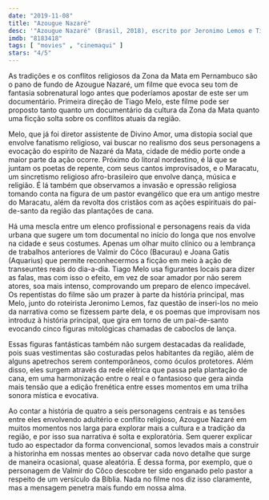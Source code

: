 ```yaml
---
date: "2019-11-08"
title: "Azougue Nazaré"
desc: '"Azougue Nazaré" (Brasil, 2018), escrito por Jeronimo Lemos e Tiago Melo, dirigido por Tiago Melo, com Valmir do Côco, Joana Gatis, Mestre Barachinha, Edilson Silva e Mohana Uchoa. Escrito para o CinemAqui.'
imdb: "8183418"
tags: [ "movies" , "cinemaqui" ]
stars: "4/5"
---
```

As tradições e os conflitos religiosos da Zona da Mata em Pernambuco são o pano de fundo de Azougue Nazaré, um filme que evoca seu tom de fantasia sobrenatural logo antes que poderíamos apostar de este ser um documentário. Primeira direção de Tiago Melo, este filme pode ser proposto tanto quanto um documentário da cultura da Zona da Mata quanto uma ficção solta sobre os conflitos atuais da região.

Melo, que já foi diretor assistente de Divino Amor, uma distopia social que envolve fanatismo religioso, vai buscar no realismo dos seus personagens a evocação do espírito de Nazaré da Mata, cidade de médio porte onde a maior parte da ação ocorre. Próximo do litoral nordestino, é lá que se juntam os poetas de repente, com seus cantos improvisados, e o Maracatu, um sincretismo religioso afro-brasileiro que envolve dança, música e religião. É lá também que observamos a invasão e opressão religiosa tomando conta na figura de um pastor evangélico que era um antigo mestre do Maracatu, além da revolta dos cristãos com as ações espirituais do pai-de-santo da região das plantações de cana.

Há uma mescla entre um elenco profissional e personagens reais da vida urbana que sugere um tom documental no início do longa que nos envolve na cidade e seus costumes. Apenas um olhar muito clínico ou a lembrança de trabalhos anteriores de Valmir do Côco (Bacurau) e Joana Gatis (Aquarius) que permite reconhecermos a ficção em meio à ação de transeuntes reais do dia-a-dia. Tiago Melo usa figurantes locais para dizer as falas, mas com isso o efeito, em vez de soar amador por não serem atores, soa mais intenso, comprovando um preparo de elenco impecável. Os repentistas do filme são um prazer à parte da história principal, mas Melo, junto do roteirista Jeronimo Lemos, faz questão de inseri-los no meio da narrativa como se fizessem parte dela, e os poemas que improvisam nos introduz à história principal, que gira em torno de um pai-de-santo evocando cinco figuras mitológicas chamadas de caboclos de lança.

Essas figuras fantásticas também não surgem destacadas da realidade, pois suas vestimentas são costuradas pelos habitantes da região, além de alguns apetrechos serem contemporâneos, como óculos protetores. Além disso, eles surgem através da rede elétrica que passa pela plantação de cana, em uma harmonização entre o real e o fantasioso que gera ainda mais tensão que a edição frenética entre esses momentos em uma trilha sonora mística e evocativa.

Ao contar a história de quatro a seis personagens centrais e as tensões entre eles envolvendo adultério e conflito religioso, Azougue Nazaré em muitos momentos nos larga para explorar mais a cultura e a tradição da região, e por isso sua narrativa é solta e exploratória. Sem querer explicar tudo ao espectador da forma convencional, somos levados mais a construir a historinha em nossas mentes ao observar cada novo detalhe que surge de maneira ocasional, quase aleatória. É dessa forma, por exemplo, que o personagem de Valmir do Côco descobre ter sido enganado pelo pastor a respeito de um versículo da Bíblia. Nada no filme nos diz isso claramente, mas a mensagem penetra mais fundo em nossa alma.
